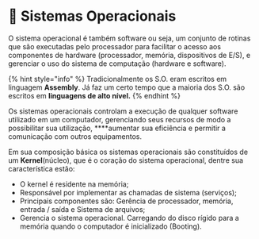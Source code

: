 # 👀 Sistemas Operacionais

O sistema operacional é  também software ou seja, um conjunto de rotinas que são executadas pelo processador para facilitar o acesso aos componentes de hardware \(processador, memória, dispositivos de E/S\), e gerenciar o uso do sistema de computação \(hardware e software\).

{% hint style="info" %}
Tradicionalmente os S.O. eram escritos em linguagem **Assembly**. Já faz um certo tempo que a maioria dos S.O. são escritos em **linguagens de alto nível.**
{% endhint %}

Os sistemas operacionais controlam a execução de qualquer software utilizado em um computador, gerenciando seus recursos de modo a possibilitar sua utilização, ****aumentar sua eficiência e permitir a comunicação com outros equipamentos. 

Em sua composição básica os sistemas operacionais são constituídos de um **Kernel**\(núcleo\), que é o coração do sistema operacional, dentre sua característica estão:

* O kernel é residente na memória;
* Responsável por implementar as chamadas de sistema \(serviços\);
* Principais componentes são: Gerência de processador, memória, entrada / saída e Sistema de arquivos;
* Gerencia o sistema operacional. Carregando do disco rígido para a memória quando o computador é inicializado \(Booting\).




